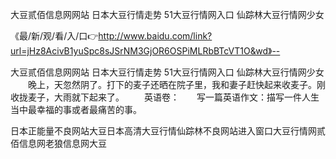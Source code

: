 大豆贰佰信息网网站
日本大豆行情走势
51大豆行情网入口
仙踪林大豆行情网少女


《最/新/观/看/入/口👉http://www.baidu.com/link?url=jHz8AcivB1yuSpc8sJSrNM3GjOR6OSPiMLRbBTcVT1O&wd》--

大豆贰佰信息网网站
日本大豆行情走势
51大豆行情网入口
仙踪林大豆行情网少女
　　晚上，天忽然阴了。打下的麦子还晒在院子里，我和妻子赶快起来收麦子。刚收拢麦子，大雨就下起来了。
　　英语卷：　　写一篇英语作文：描写一件人生当中最幸福的事或者最痛苦的事。





日本正能量不良网站大豆日本高清大豆行情仙踪林不良网站进入窗口大豆行情网贰佰信息网老狼信息网大豆
